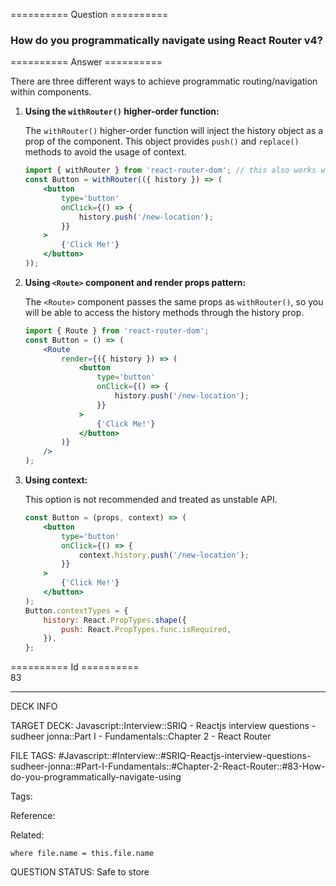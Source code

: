 ========== Question ==========  

### How do you programmatically navigate using React Router v4?  

========== Answer ==========  

There are three different ways to achieve programmatic routing/navigation within components.

1.  **Using the `withRouter()` higher-order function:**

    The `withRouter()` higher-order function will inject the history object as a prop of the component. This object provides `push()` and `replace()` methods to avoid the usage of context.

    ```jsx
    import { withRouter } from 'react-router-dom'; // this also works with 'react-router-native'
    const Button = withRouter(({ history }) => (
        <button
            type='button'
            onClick={() => {
                history.push('/new-location');
            }}
        >
            {'Click Me!'}
        </button>
    ));
    ```

2.  **Using `<Route>` component and render props pattern:**

    The `<Route>` component passes the same props as `withRouter()`, so you will be able to access the history methods through the history prop.

    ```jsx
    import { Route } from 'react-router-dom';
    const Button = () => (
        <Route
            render={({ history }) => (
                <button
                    type='button'
                    onClick={() => {
                        history.push('/new-location');
                    }}
                >
                    {'Click Me!'}
                </button>
            )}
        />
    );
    ```

3.  **Using context:**

    This option is not recommended and treated as unstable API.

    ```jsx
    const Button = (props, context) => (
        <button
            type='button'
            onClick={() => {
                context.history.push('/new-location');
            }}
        >
            {'Click Me!'}
        </button>
    );
    Button.contextTypes = {
        history: React.PropTypes.shape({
            push: React.PropTypes.func.isRequired,
        }),
    };
    ```

========== Id ==========  
83

---

DECK INFO

TARGET DECK: Javascript::Interview::SRIQ - Reactjs interview questions - sudheer jonna::Part I - Fundamentals::Chapter 2 - React Router

FILE TAGS: #Javascript::#Interview::#SRIQ-Reactjs-interview-questions-sudheer-jonna::#Part-I-Fundamentals::#Chapter-2-React-Router::#83-How-do-you-programmatically-navigate-using

Tags:

Reference:

Related:

```dataview
where file.name = this.file.name
```
QUESTION STATUS: Safe to store
